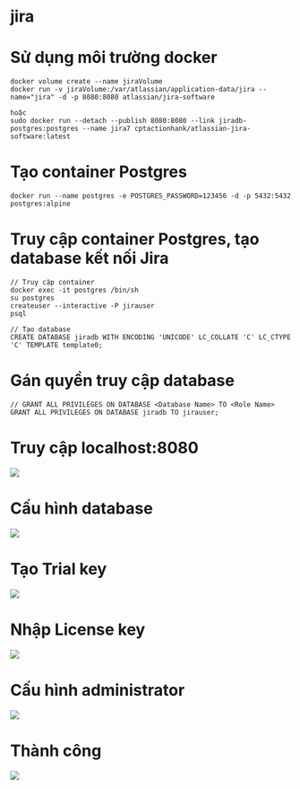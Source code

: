 # jira
# Sử dụng môi trường docker
```
docker volume create --name jiraVolume
docker run -v jiraVolume:/var/atlassian/application-data/jira --name="jira" -d -p 8080:8080 atlassian/jira-software

hoặc
sudo docker run --detach --publish 8080:8080 --link jiradb-postgres:postgres --name jira7 cptactionhank/atlassian-jira-software:latest
```

# Tạo container Postgres

```
docker run --name postgres -e POSTGRES_PASSWORD=123456 -d -p 5432:5432 postgres:alpine
```

# Truy cập container Postgres, tạo database kết nối Jira
```
// Truy cập container
docker exec -it postgres /bin/sh
su postgres
createuser --interactive -P jirauser
psql
```

```
// Tạo database
CREATE DATABASE jiradb WITH ENCODING 'UNICODE' LC_COLLATE 'C' LC_CTYPE 'C' TEMPLATE template0;
```

# Gán quyền truy cập database
```
// GRANT ALL PRIVILEGES ON DATABASE <Database Name> TO <Role Name>
GRANT ALL PRIVILEGES ON DATABASE jiradb TO jirauser;
```

# Truy cập localhost:8080
<img src=https://i.imgur.com/C7Zv5jN.png>

# Cấu hình database
<img src=https://i.imgur.com/ej58j2S.png>

# Tạo Trial key
<img src=https://i.imgur.com/LIUT8NX.png>

# Nhập License key
<img src=https://i.imgur.com/yVw0LCK.png>

# Cấu hình administrator
<img src=https://i.imgur.com/EZflJkM.png>

# Thành công
<img src=https://i.imgur.com/YQoXTSP.png>
